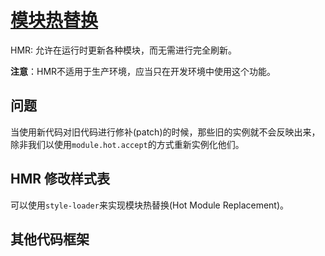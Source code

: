 # [模块热替换](https://doc.webpack-china.org/guides/hot-module-replacement/)

HMR: 允许在运行时更新各种模块，而无需进行完全刷新。

**注意**：HMR不适用于生产环境，应当只在开发环境中使用这个功能。

## 问题

当使用新代码对旧代码进行修补(patch)的时候，那些旧的实例就不会反映出来，除非我们以使用`module.hot.accept`的方式重新实例化他们。

## HMR 修改样式表

可以使用`style-loader`来实现模块热替换(Hot Module Replacement)。

## 其他代码框架


